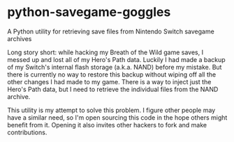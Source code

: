 # python-savegame-goggles
A Python utility for retrieving save files from Nintendo Switch savegame archives

Long story short: while hacking my Breath of the Wild game saves, I messed up
and lost all of my Hero's Path data. Luckily I had made a backup of my Switch's
internal flash storage (a.k.a. NAND) before my mistake. But there is currently
no way to restore this backup without wiping off all the other changes I had
made to my game. There is a way to inject just the Hero's Path data, but I need
to retrieve the individual files from the NAND archive.

This utility is my attempt to solve this problem. I figure other people may
have a similar need, so I'm open sourcing this code in the hope others might
benefit from it. Opening it also invites other hackers to fork and make
contributions.
